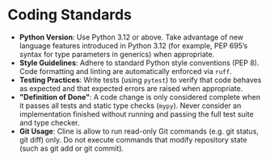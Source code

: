 # Coding Standards

- **Python Version**: Use Python 3.12 or above. Take advantage of new language features introduced in Python 3.12 (for example, PEP 695’s syntax for type parameters in generics) when appropriate.
- **Style Guidelines**: Adhere to standard Python style conventions (PEP 8). Code formatting and linting are automatically enforced via `ruff`.
- **Testing Practices**: Write tests (using `pytest`) to verify that code behaves as expected and that expected errors are raised when appropriate.
- **"Definition of Done"**: A code change is only considered complete when it passes all tests and static type checks (`mypy`). Never consider an implementation finished without running and passing the full test suite and type checker.
- **Git Usage**: Cline is allow to run read-only Git commands (e.g. git status, git diff) only. Do not execute commands that modify repository state (such as git add or git commit).
